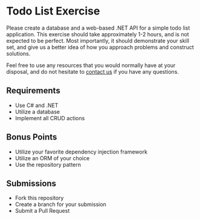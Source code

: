 # Todo List Exercise

Please create a database and a web-based .NET API for a simple todo list application. This exercise should take approximately 1-2 hours, and is not expected to be perfect. Most importantly, it should demonstrate your skill set, and give us a better idea of how you approach problems and construct solutions.

Feel free to use any resources that you would normally have at your disposal, and do not hesitate to [contact us](mailto:developer@hellotonic.com) if you have any questions.

## Requirements

* Use C# and .NET
* Utilize a database
* Implement all CRUD actions

## Bonus Points

* Utilize your favorite dependency injection framework
* Utilize an ORM of your choice
* Use the repository pattern

## Submissions

* Fork this repository
* Create a branch for your submission
* Submit a Pull Request
